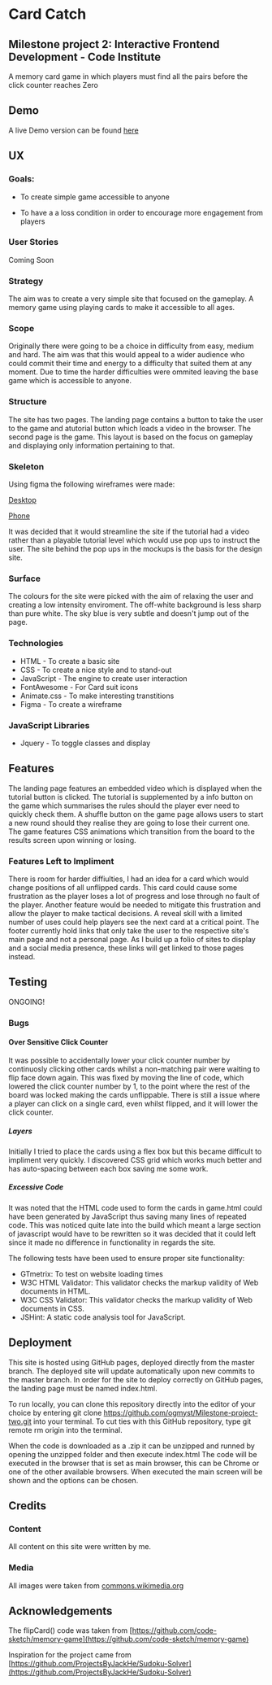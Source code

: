 # **Card Catch**


## **Milestone project 2: Interactive Frontend Development - Code Institute**

A memory card game in which players must find all the pairs before the click 
counter reaches Zero

## Demo 

A live Demo version can be found [here](https://ogmyst.github.io/Milestone-project-two/)


## UX

### **Goals:**
* To create simple game accessible to anyone 

* To have a a loss condition in order to encourage more engagement from players

### **User Stories**

Coming Soon

### **Strategy**

The aim was to create a very simple site that focused on the gameplay. A memory
game using playing cards to make it accessible to all ages.

### **Scope**

Originally there were going to be a choice in difficulty from easy, medium and hard. 
The aim was that this would appeal to a wider audience who could commit their time 
and energy to a difficulty that suited them at any moment. Due to time the harder
difficulties were ommited leaving the base game which is accessible to anyone.

### **Structure**

The site has two pages. The landing page contains a button to take the user to the 
game and  atutorial button which loads a video in the browser. The second page is 
the game. This layout is based on the focus on gameplay and displaying only 
information pertaining to that.

### **Skeleton**

Using figma the following wireframes were made:

[Desktop](https://github.com/OGMyst/Milestone-project-two/blob/master/assets/mockups/MS2%20-%20Card%20Catch%20Desktop.pdf)

[Phone](https://github.com/OGMyst/Milestone-project-two/blob/master/assets/mockups/MS2%20-%20Card%20Catch%20Phone.pdf)

It was decided that it would streamline the site if the tutorial had a video rather than a playable tutorial level which
would use pop ups to instruct the user. The site behind the pop ups in the mockups is the basis for the design site.

### **Surface**

The colours for the site were picked with the aim of relaxing the user and creating a low intensity enviroment. The 
off-white background is less sharp than pure white. The sky blue is very subtle and doesn't jump out of the page.

### **Technologies**

- HTML - To create a basic site
- CSS - To create a nice style and to stand-out
- JavaScript - The engine to create user interaction
- FontAwesome - For Card suit icons
- Animate.css - To make interesting transtitions 
- Figma - To create a wireframe

### **JavaScript Libraries**

- Jquery - To toggle classes and display


## Features

The landing page features an embedded video which is displayed when the tutorial button is clicked. The tutorial
is supplemented by a info button on the game which summarises the rules should the player ever need to quickly
check them. A shuffle button on the game page allows users to start a new round should they realise they are 
going to lose their current one. The game features CSS animations which transition from the board to the results 
screen upon winning or losing. 

### Features Left to Impliment

There is room for harder diffiulties, I had an idea for a card which would change positions of all unflipped 
cards. This card could cause some frustration as the player loses a lot of progress and lose through no 
fault of the player. Another feature would be needed to mitigate this frustration and allow the player to 
make tactical decisions. A reveal skill with a limited number of uses could help players see the next card 
at a critical point. The footer currently hold links that only take the user to the respective site's main 
page and not a personal page. As I build up a folio of sites to display and a social media presence, these
links will get linked to those pages instead.



## Testing

ONGOING! 

### **Bugs**

#### **Over Sensitive Click Counter**

It was possible to accidentally lower your click counter number by continuosly clicking other cards whilst a 
non-matching pair were waiting to flip face down again. This was fixed by moving the line of code, which lowered
the click counter number by 1, to the point where the rest of the board was locked making the cards unflippable.
There is still a issue where a player can click on a single card, even whilst flipped, and it will lower the 
click counter.

##### **Layers**

Initially I tried to place the cards using a flex box but this became difficult to impliment very quickly. 
I discovered CSS grid which works much better and has auto-spacing between each box saving me some work. 

##### **Excessive Code**

It was noted that the HTML code used to form the cards in game.html could have been generated by JavaScript
thus saving many lines of repeated code. This was noticed quite late into the build which meant a large section
of javascript would have to be rewritten so it was decided that it could left since it made no difference in
functionality in regards the site.

The following tests have been used to ensure proper site functionality:

* GTmetrix: To test on website loading times
* W3C HTML Validator: This validator checks the markup validity of Web documents in HTML.
* W3C CSS Validator: This validator checks the markup validity of Web documents in CSS.
* JSHint: A static code analysis tool for JavaScript.


## **Deployment**

This site is hosted using GitHub pages, deployed directly from the master branch. The deployed site will update 
automatically upon new commits to the master branch. In order for the site to deploy correctly on GitHub pages, 
the landing page must be named index.html.

To run locally, you can clone this repository directly into the editor of your choice by entering 
git clone https://github.com/ogmyst/Milestone-project-two.git into your terminal. To cut ties with this GitHub 
repository, type git remote rm origin into the terminal.

When the code is downloaded as a .zip it can be unzipped and runned by opening the unzipped folder and then execute 
index.html The code will be executed in the browser that is set as main browser, this can be Chrome or one of the 
other available browsers. When executed the main screen will be shown and the options can be chosen.

## **Credits**

### **Content**

All content on this site were written by me.

### **Media**

All images were taken from [commons.wikimedia.org](commons.wikimedia.org)

## **Acknowledgements**

The flipCard() code was taken from [https://github.com/code-sketch/memory-game](https://github.com/code-sketch/memory-game)

Inspiration for the project came from [https://github.com/ProjectsByJackHe/Sudoku-Solver](https://github.com/ProjectsByJackHe/Sudoku-Solver)